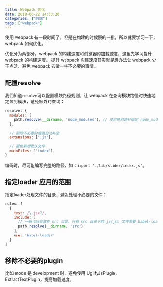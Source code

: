```yaml
---
title: Webpack 优化
date: 2018-06-22 14:33:20
categories: ["前端"]
tags: ["webpack"]
---
```


使用 webpack 有一段时间了，但是在构建的时候慢的一批，所以就要学习一下，webpack 如何优化。

<!-- more -->

优化分为两部分，webpack 的构建速度和浏览器的加载速度，这里先学习提升 webpack 的构建速度。
提升 webpack 构建速度其实就是想办法让 webpack 少干点活，避免 webpack 去做一些不必要的事情。

## 配置resolve

我们知道`resolve`可以配置模块路径规则，让 webpack 在查询模块路径时快速地定位到模块，避免额外的查询：
```javascript
resolve: {
  modules: [
    path.resolve(__dirname, 'node_modules'), // 使用绝对路径指定 node_modules
  ],

  // 删除不必要的后缀自动补全
  extensions: [".js"],

  // 避免新增默认文件
  mainFiles: ['index'],
}
```

编码时，尽可能编写完整的路径，如：`import './lib/slider/index.js'`。


##  指定loader 应用的范围

指定loader处理文件的目录，避免处理不必要的文件：
```javascript
rules: [
  {
    test: /\.jsx?/,
    include: [
      // 一般代码会放在 src 目录，只有 src 目录下的 js/jsx 文件需要 babel-loader 处理
      path.resolve(__dirname, 'src')
    ],
    use: 'babel-loader'
  }
]
```

##  移除不必要的plugin

比如 mode 是 development 时，避免使用 UglifyJsPlugin，ExtractTextPlugin，提高加载速度。
